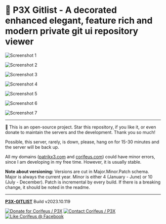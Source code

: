 [//]: #@corifeus-header

# 🤖 P3X Gitlist - A decorated enhanced elegant, feature rich and modern private git ui repository viewer

                        
[//]: #@corifeus-header:end


![Screenshot 1](https://cdn.corifeus.com/git/gitlist/artifacts/screenshots/p3x-gitlist-1.jpeg)

![Screenshot 2](https://cdn.corifeus.com/git/gitlist/artifacts/screenshots/p3x-gitlist-2.jpeg)

![Screenshot 3](https://cdn.corifeus.com/git/gitlist/artifacts/screenshots/p3x-gitlist-3.jpeg)

![Screenshot 4](https://cdn.corifeus.com/git/gitlist/artifacts/screenshots/p3x-gitlist-4.jpeg)

![Screenshot 5](https://cdn.corifeus.com/git/gitlist/artifacts/screenshots/p3x-gitlist-5.jpeg)

![Screenshot 6](https://cdn.corifeus.com/git/gitlist/artifacts/screenshots/p3x-gitlist-6.jpeg)

![Screenshot 7](https://cdn.corifeus.com/git/gitlist/artifacts/screenshots/p3x-gitlist-7.jpeg)


[//]: #@corifeus-footer

---

🙏 This is an open-source project. Star this repository, if you like it, or even donate to maintain the servers and the development. Thank you so much!

Possible, this server, rarely, is down, please, hang on for 15-30 minutes and the server will be back up.

All my domains ([patrikx3.com](https://patrikx3.com) and [corifeus.com](https://corifeus.com)) could have minor errors, since I am developing in my free time. However, it is usually stable.

**Note about versioning:** Versions are cut in Major.Minor.Patch schema. Major is always the current year. Minor is either 4 (January - June) or 10 (July - December). Patch is incremental by every build. If there is a breaking change, it should be noted in the readme.


---

[**P3X-GITLIST**](https://corifeus.com/gitlist) Build v2023.10.119

[![Donate for Corifeus / P3X](https://img.shields.io/badge/Donate-Corifeus-003087.svg)](https://www.paypal.com/cgi-bin/webscr?cmd=_s-xclick&hosted_button_id=QZVM4V6HVZJW6)  [![Contact Corifeus / P3X](https://img.shields.io/badge/Contact-P3X-ff9900.svg)](https://www.patrikx3.com/en/front/contact) [![Like Corifeus @ Facebook](https://img.shields.io/badge/LIKE-Corifeus-3b5998.svg)](https://www.facebook.com/corifeus.software)






[//]: #@corifeus-footer:end

